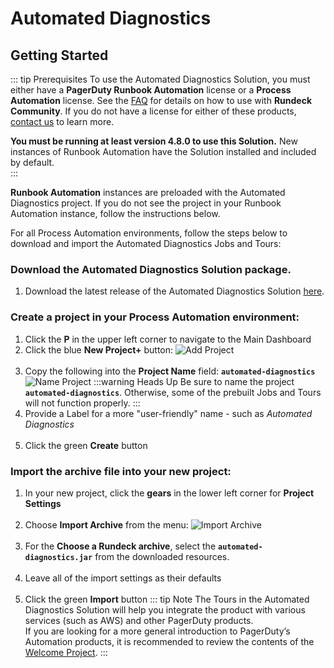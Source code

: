 # Automated Diagnostics
## Getting Started

::: tip Prerequisites
To use the Automated Diagnostics Solution, you must either have a **PagerDuty Runbook Automation** license or a **Process Automation** license.
See the [FAQ](/learning/solutions/automated-diagnostics/feedback-faq) for details on how to use with **Rundeck Community**.
If you do not have a license for either of these products, [contact us](https://www.pagerduty.com/contact-us/runbook-automation/) to learn more.

**You must be running at least version 4.8.0 to use this Solution.** New instances of Runbook Automation have the Solution installed and included by default.<br>
:::

**Runbook Automation** instances are preloaded with the Automated Diagnostics project.  If you do not see the project in your Runbook Automation instance, 
follow the instructions below.

For all Process Automation environments, follow the steps below to download and import the Automated Diagnostics Jobs and Tours:
### Download the **Automated Diagnostics Solution package**.
1. Download the latest release of the Automated Diagnostics Solution [here](https://github.com/rundeckpro/automated-diagnostics-project/releases/latest/download/automated-diagnostics.jar).<br>

### Create a project in your Process Automation environment:
1. Click the **P** in the upper left corner to navigate to the Main Dashboard <br>
2. Click the blue **New Project+** button:
![Add Project](@assets/img/solutions-auto-diag-add-project.png)<br><br>
3. Copy the following into the **Project Name** field:  **`automated-diagnostics`**
![Name Project](@assets/img/solutions-auto-diag-name-project.png)
    :::warning Heads Up
     Be sure to name the project **`automated-diagnostics`**. Otherwise, some of the prebuilt Jobs and Tours will not function properly.
    :::
4. Provide a Label for a more "user-friendly" name - such as _Automated Diagnostics_ <br><br>
5. Click the green **Create** button

### Import the archive file into your new project:
1. In your new project, click the **gears** in the lower left corner for **Project Settings**<br><br>
2. Choose **Import Archive** from the menu:
![Import Archive](@assets/img/solutions-auto-diag-import-archive.png)<br><br>
3. For the **Choose a Rundeck archive**, select the **`automated-diagnostics.jar`** from the downloaded resources.<br><br>
4. Leave all of the import settings as their defaults<br><br>
5. Click the green **Import** button
   ::: tip Note
   The Tours in the Automated Diagnostics Solution will help you integrate the product with various services (such as AWS) and other PagerDuty products.  
   If you are looking for a more general introduction to PagerDuty’s Automation products, it is recommended to review the contents of the [Welcome Project](/learning/howto/welcome-project-starter.html).
   :::
